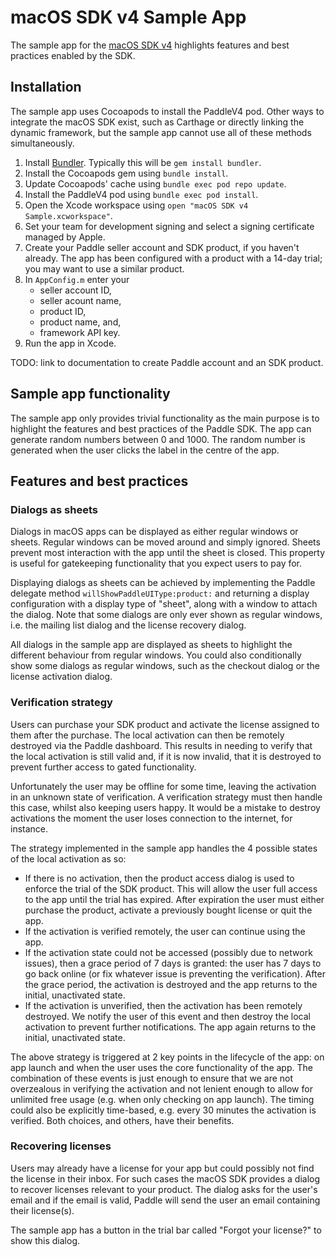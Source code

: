 # macOS SDK v4 Sample App

The sample app for the [macOS SDK v4](https://github.com/PaddleHQ/Mac-Framework-V4) highlights features and best practices enabled by the SDK.

## Installation

The sample app uses Cocoapods to install the PaddleV4 pod. Other ways to integrate the macOS SDK exist,
such as Carthage or directly linking the dynamic framework, but the sample app cannot use all of
these methods simultaneously.

1. Install [Bundler](https://bundler.io/). Typically this will be `gem install bundler`.
1. Install the Cocoapods gem using `bundle install`.
1. Update Cocoapods' cache using `bundle exec pod repo update`.
1. Install the PaddleV4 pod using `bundle exec pod install`.
1. Open the Xcode workspace using `open "macOS SDK v4 Sample.xcworkspace"`.
1. Set your team for development signing and select a signing certificate managed by Apple.
1. Create your Paddle seller account and SDK product, if you haven't already. The app has been configured with a
product with a 14-day trial; you may want to use a similar product.
1. In `AppConfig.m` enter your
    * seller account ID,
    * seller acount name,
    * product ID,
    * product name, and,
    * framework API key.
1. Run the app in Xcode.

TODO: link to documentation to create Paddle account and an SDK product.

## Sample app functionality

The sample app only provides trivial functionality as the main purpose is to highlight the features and best practices of the Paddle SDK. The app can generate random numbers between 0 and 1000. The random number is generated when the user clicks the label in the centre of the app. 

## Features and best practices

### Dialogs as sheets

Dialogs in macOS apps can be displayed as either regular windows or sheets. Regular windows can be moved around and simply ignored. Sheets prevent most interaction with the app until the sheet is closed. This property is useful for gatekeeping functionality that you expect users to pay for.

Displaying dialogs as sheets can be achieved by implementing the Paddle delegate method `willShowPaddleUIType:product:` and returning a display configuration with a display type of "sheet", along with a window to attach the dialog. Note that some dialogs are only ever shown as regular windows, i.e. the mailing list dialog and the license recovery dialog.

All dialogs in the sample app are displayed as sheets to highlight the different behaviour from regular windows. You could also conditionally show some dialogs as regular windows, such as the checkout dialog or the license activation dialog.

### Verification strategy

Users can purchase your SDK product and activate the license assigned to them after the purchase. The local activation can then be remotely
destroyed via the Paddle dashboard. This results in needing to verify that the local activation is still valid and, if it is now invalid, that it is destroyed
to prevent further access to gated functionality.

Unfortunately the user may be offline for some time, leaving the activation in an unknown state of verification. A verification strategy must then handle this case, whilst also keeping users happy. It would be a mistake to destroy activations the moment the user loses connection to the internet, for instance.

The strategy implemented in the sample app handles the 4 possible states of the local activation as so:
* If there is no activation, then the product access dialog is used to enforce the trial of the SDK product. This will allow the user full access to the app until the trial has expired. After expiration the user must either purchase the product, activate a previously bought license or quit the app.
* If the activation is verified remotely, the user can continue using the app.
* If the activation state could not be accessed (possibly due to network issues), then a grace period of 7 days is granted: the user has 7 days to go back online (or fix whatever issue is preventing the verification). After the grace period, the activation is destroyed and the app returns to the initial, unactivated state.
* If the activation is unverified, then the activation has been remotely destroyed. We notify the user of this event and then destroy the local activation to prevent further notifications. The app again returns to the initial, unactivated state.

The above strategy is triggered at 2 key points in the lifecycle of the app: on app launch and when the user uses the core functionality of the app. The combination of these events is just enough to ensure that we are not overzealous in verifying the activation and not lenient enough to allow for unlimited free usage (e.g. when only checking on app launch). The timing could also be explicitly time-based, e.g. every 30 minutes the activation is verified. Both choices, and others, have their benefits.

### Recovering licenses

Users may already have a license for your app but could possibly not find the license in their inbox. For such cases the macOS SDK provides a dialog to recover licenses relevant to your product. The dialog asks for the user's email and if the email is valid, Paddle will send the user an email containing their license(s).

The sample app has a button in the trial bar called "Forgot your license?" to show this dialog.
